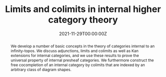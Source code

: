 ---
title: "Limits and colimits in internal higher category theory"
authors:
- admin
- Sebastian Wolf
date: "2021-11-29T00:00:00Z"
doi: ""

# Schedule page publish date (NOT publication's date).
publishDate: "2021-11-29T00:00:00Z"

# Publication type.
# Accepts a single type but formatted as a YAML list (for Hugo requirements).
# Enter a publication type from the CSL standard.
publication_types: ["article"]

# Publication name and optional abbreviated publication name.
publication: "Limits and colimits in internal higher category theory"
publication_short: ""

abstract: We develop a number of basic concepts in the theory of categories internal to an infinity-topos. We discuss adjunctions, limits and colimits as well as Kan extensions for internal categories, and we use these results to prove the universal property of internal presheaf categories. We furthermore construct the free cocompletion of an internal category by colimits that are indexed by an arbitrary class of diagram shapes.

links:
url_pdf: https://arxiv.org/pdf/2111.14495.pdf

---